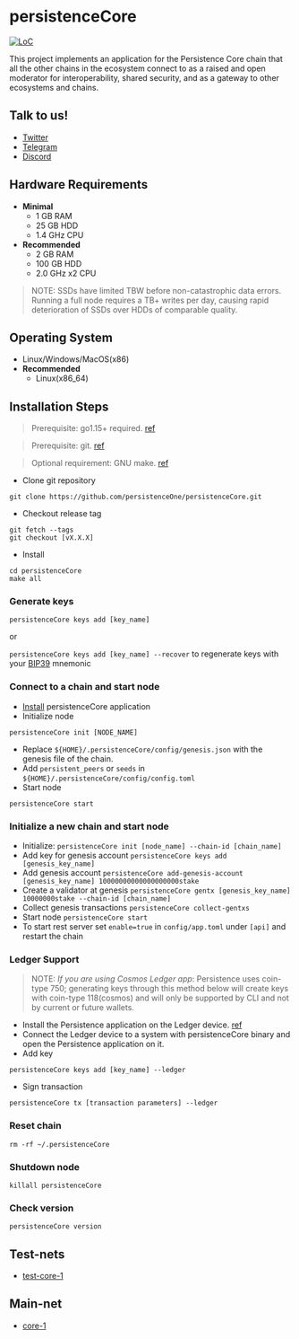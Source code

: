 # persistenceCore

[![LoC](https://tokei.rs/b1/github/persistenceOne/persistenceCore)](https://github.com/persistenceOne/persistenceCore)

This project implements an application for the Persistence Core chain that all the other chains in the ecosystem connect
to as a raised and open moderator for interoperability, shared security, and as a gateway to other ecosystems and
chains.

## Talk to us!

* [Twitter](https://twitter.com/PersistenceOne)
* [Telegram](https://t.me/PersistenceOneChat)
* [Discord](https://discord.com/channels/796174129077813248)

## Hardware Requirements

* **Minimal**
    * 1 GB RAM
    * 25 GB HDD
    * 1.4 GHz CPU
* **Recommended**
    * 2 GB RAM
    * 100 GB HDD
    * 2.0 GHz x2 CPU

> NOTE: SSDs have limited TBW before non-catastrophic data errors. Running a full node requires a TB+ writes per day,
> causing rapid deterioration of SSDs over HDDs of comparable quality.

## Operating System

* Linux/Windows/MacOS(x86)
* **Recommended**
    * Linux(x86_64)

## Installation Steps

> Prerequisite: go1.15+ required. [ref](https://golang.org/doc/install)

> Prerequisite: git. [ref](https://github.com/git/git)

> Optional requirement: GNU make. [ref](https://www.gnu.org/software/make/manual/html_node/index.html)

* Clone git repository

```shell
git clone https://github.com/persistenceOne/persistenceCore.git
```

* Checkout release tag

```shell
git fetch --tags
git checkout [vX.X.X]
```

* Install

```shell
cd persistenceCore
make all
```

### Generate keys

`persistenceCore keys add [key_name]`

or

`persistenceCore keys add [key_name] --recover` to regenerate keys with
your [BIP39](https://github.com/bitcoin/bips/tree/master/bip-0039) mnemonic

### Connect to a chain and start node

* [Install](#installation-steps) persistenceCore application
* Initialize node

```shell
persistenceCore init [NODE_NAME]
```

* Replace `${HOME}/.persistenceCore/config/genesis.json` with the genesis file of the chain.
* Add `persistent_peers` or `seeds` in `${HOME}/.persistenceCore/config/config.toml`
* Start node

```shell
persistenceCore start
```

### Initialize a new chain and start node

* Initialize: `persistenceCore init [node_name] --chain-id [chain_name]`
* Add key for genesis account `persistenceCore keys add [genesis_key_name]`
* Add genesis account `persistenceCore add-genesis-account [genesis_key_name] 10000000000000000000stake`
* Create a validator at genesis `persistenceCore gentx [genesis_key_name] 10000000stake --chain-id [chain_name]`
* Collect genesis transactions `persistenceCore collect-gentxs`
* Start node `persistenceCore start`
* To start rest server set `enable=true` in `config/app.toml` under `[api]` and restart the chain

### Ledger Support

> NOTE: *If you are using Cosmos Ledger app*: Persistence uses coin-type 750; generating keys through this method below
> will create keys with coin-type 118(cosmos) and will only be supported by CLI and not by current or future wallets.

* Install the Persistence application on the Ledger
  device. [ref](https://github.com/persistenceOne/persistenceCore/blob/master/docs/resources/Ledger.md#install-the-persistence-ledger-application)
* Connect the Ledger device to a system with persistenceCore binary and open the Persistence application on it.
* Add key

```shell
persistenceCore keys add [key_name] --ledger
```

* Sign transaction

```shell
persistenceCore tx [transaction parameters] --ledger
```

### Reset chain

```shell
rm -rf ~/.persistenceCore
```

### Shutdown node

```shell
killall persistenceCore
```

### Check version

```shell
persistenceCore version
```

## Test-nets

* [test-core-1](https://github.com/persistenceOne/genesisTransactions/tree/master/test-core-1)

## Main-net

* [core-1](https://github.com/persistenceOne/genesisTransactions/tree/master/core-1)

